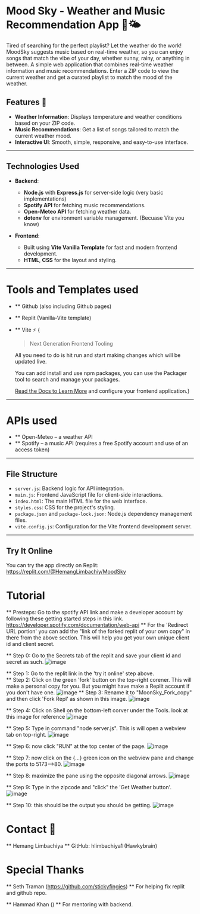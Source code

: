 # Mood Sky - Weather and Music Recommendation App 🎵🌤️

Tired of searching for the perfect playlist? Let the weather do the work! MoodSky suggests music based on real-time weather, so you can enjoy songs that match the vibe of your day, whether sunny, rainy, or anything in between. A simple web application that combines real-time weather information and music recommendations. Enter a ZIP code to view the current weather and get a curated playlist to match the mood of the weather.

## Features 🚀

- **Weather Information**: Displays temperature and weather conditions based on your ZIP code.
- **Music Recommendations**: Get a list of songs tailored to match the current weather mood.
- **Interactive UI**: Smooth, simple, responsive, and easy-to-use interface.
---

## Technologies Used
- **Backend**: 
  - **Node.js** with **Express.js** for server-side logic (very basic implementations)
  - **Spotify API** for fetching music recommendations.
  - **Open-Meteo API** for fetching weather data.
  - **dotenv** for environment variable management. (Becuase Vite you know)

- **Frontend**:
  - Built using **Vite Vanilla Template** for fast and modern frontend development.
  - **HTML**, **CSS** for the layout and styling.
---

# Tools and Templates used

- ** Github (also including Github pages)
- ** Replit (Vanilla-Vite template)
- ** Vite ⚡ {
    > Next Generation Frontend Tooling
    
    All you need to do is hit run and start making changes which will be updated live.
    
    You can add install and use npm packages, you can use the Packager tool to search and manage your packages.
    
    [Read the Docs to Learn More](https://vitejs.dev) and configure your frontend application.}
---

# APIs used
- ** Open-Meteo – a weather API
- ** Spotify – a music API (requires a free Spotify account and use of an access token)
---

## File Structure
- `server.js`: Backend logic for API integration.
- `main.js`: Frontend JavaScript file for client-side interactions.
- `index.html`: The main HTML file for the web interface.
- `styles.css`: CSS for the project's styling.
- `package.json` and `package-lock.json`: Node.js dependency management files.
- `vite.config.js`: Configuration for the Vite frontend development server.

---

## Try It Online
You can try the app directly on Replit: https://replit.com/@HemangLimbachiy/MoodSky 

# Tutorial 

** Presteps: Go to the spotify API link and make a developer account by following these getting started steps in this link. https://developer.spotify.com/documentation/web-api 
** For the 'Redirect URL portion' you can add the "link of the forked replit of your own copy" in there from the above section. This will help you get your own unique client id and client secret.

** Step 0: Go to the Secrets tab of the replit and save your client id and secret as such.
    ![image](image_9.png)
    
** Step 1: Go to the replit link in the 'try it online' step above.  
** Step 2: Click on the green 'fork' button on the top-right corener. This will make a personal copy for you. But you might have make a Replit account if you don't have one.
    ![image](image.png)
** Step 3: Rename it to "MoonSky_Fork_copy" and then click 'Fork Repl' as shown in this image.
    ![image](image_2.png)

** Step 4: Click on Shell on the bottom-left corver under the Tools. look at this image for reference
    ![image](image_3.png)

** Step 5: Type in command "node server.js". This is will open a webview tab on top-right.
    ![image](image_4.png)

** Step 6: now click "RUN" at the top center of the page.
    ![image](image_5.png)

** Step 7: now click on the {...} green icon on the webview pane and change the ports to 5173-->80.
    ![image](image_6.png)
    
** Step 8: maximize the pane using the opposite diagonal arrows.
    ![image](image_7.png)

** Step 9: Type in the zipcode and "click" the 'Get Weather button'.
    ![image](image_8.png)

** Step 10: this should be the output you should be getting.
    ![image](image_10.png)
    
    

# Contact 📧
** Hemang Limbachiya
** GitHub: hlimbachiya1 (Hawkybrain)

# Special Thanks

** Seth Traman (https://github.com/stickyfingies)
** For helping fix replit and github repo.

** Hammad Khan ()
** For mentoring with backend.

